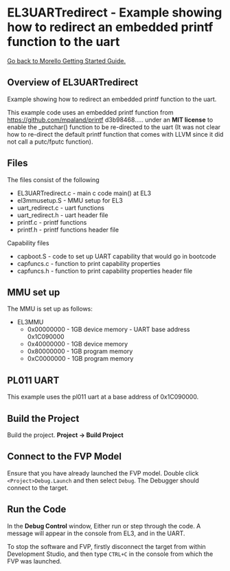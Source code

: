 # EL3UARTredirect - Example showing how to redirect an embedded printf function to the uart 

 [Go back to Morello Getting Started Guide.](./../../../../morello-getting-started.md)

## Overview of EL3UARTredirect

Example showing how to redirect an embedded printf function to the uart.

This example code uses an embedded printf function from https://github.com/mpaland/printf d3b98468..... under an **MIT license** to enable the _putchar() function to be re-directed to the uart (It was not clear how to re-direct the default printf function that comes with LLVM since it did not call a putc/fputc function).

## Files

The files consist of the following

* EL3UARTredirect.c - main c code main() at EL3
* el3mmusetup.S - MMU setup for EL3
* uart_redirect.c - uart functions
* uart_redirect.h - uart header file
* printf.c - printf functions
* printf.h - printf functions header file

Capability files
* capboot.S - code to set up UART capability that would go in bootcode
* capfuncs.c - function to print capability properties
* capfuncs.h - function to print capability properties header file

## MMU set up

The MMU is set up as follows:
* EL3MMU
    *  0x00000000 - 1GB device memory - UART base address 0x1C090000
    *  0x40000000 - 1GB device memory
    *  0x80000000 - 1GB program memory
    *  0xC0000000 - 1GB program memory


## PL011 UART

This example uses the pl011 uart at a base address of 0x1C090000.

## Build the Project

Build the project. **Project -> Build Project**

## Connect to the FVP Model
Ensure that you have already launched the FVP model. Double click `<Project>Debug.Launch` and then select `Debug`. The Debugger should connect to the target. 

## Run the Code
In the **Debug Control** window, Either run or step through the code. A message will appear in the console from EL3, and in the UART.

To stop the software and FVP, firstly disconnect the target from within Development Studio, and then type `CTRL+C` in the console from which the FVP was launched.